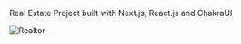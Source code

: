 Real Estate Project built with Next.js, React.js and ChakraUI

![Realtor](https://user-images.githubusercontent.com/16872443/188612487-51c92987-8147-4c13-bdcc-59a118e5afa8.png)
